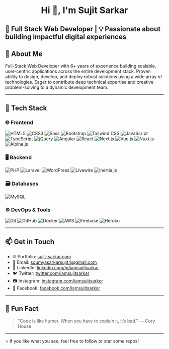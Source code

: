 <h1 align="center">Hi 👋, I'm Sujit Sarkar</h1>
<h2>🎯 Full Stack Web Developer | 💡 Passionate about building impactful digital experiences</h1>

## 🚀 About Me
Full-Stack Web Developer with 6+ years of experience building scalable, user-centric applications across the entire development stack. Proven ability to design, develop, and deploy robust solutions using a wide array of technologies. Eager to contribute deep technical expertise and creative problem-solving to a dynamic development team.

---

## 🧰 Tech Stack

### 🌐 Frontend
![HTML5](https://img.shields.io/badge/-HTML5-E34F26?logo=html5&logoColor=white)
![CSS3](https://img.shields.io/badge/-CSS3-1572B6?logo=css3&logoColor=white)
![Sass](https://img.shields.io/badge/-Sass-CC6699?logo=sass&logoColor=white)
![Bootstrap](https://img.shields.io/badge/-Bootstrap-563D7C?logo=bootstrap&logoColor=white)
![Tailwind CSS](https://img.shields.io/badge/-TailwindCSS-38B2AC?logo=tailwind-css&logoColor=white)
![JavaScript](https://img.shields.io/badge/-JavaScript-F7DF1E?logo=javascript&logoColor=black)
![TypeScript](https://img.shields.io/badge/-TypeScript-3178C6?logo=typescript&logoColor=white)
![jQuery](https://img.shields.io/badge/-jQuery-0769AD?logo=jquery&logoColor=white)
![Angular](https://img.shields.io/badge/-Angular-da46c0?logo=angular&logoColor=white)
![React](https://img.shields.io/badge/-React-61DAFB?logo=react&logoColor=black)
![Next.js](https://img.shields.io/badge/-Next.js-000000?logo=next.js&logoColor=white)
![Vue.js](https://img.shields.io/badge/-Vue.js-4FC08D?logo=vue.js&logoColor=white)
![Nuxt.js](https://img.shields.io/badge/-Nuxt.js-00DC82?logo=nuxt.js&logoColor=white)
![Alpine.js](https://img.shields.io/badge/-Alpine.js-8BC0D0?logo=alpine.js&logoColor=white)

### 🖥️ Backend
![PHP](https://img.shields.io/badge/-PHP-777BB4?logo=php&logoColor=white)
![Laravel](https://img.shields.io/badge/-Laravel-FF2D20?logo=laravel&logoColor=white)
![WordPress](https://img.shields.io/badge/-WordPress-21759B?logo=wordpress&logoColor=white)
![Livewire](https://img.shields.io/badge/-Livewire-4E56A6?logo=laravel&logoColor=white)
![Inertia.js](https://img.shields.io/badge/-Inertia.js-3C3C3C?logo=inertia&logoColor=white)

### 🗃️ Databases
![MySQL](https://img.shields.io/badge/-MySQL-4479A1?logo=mysql&logoColor=white)

### ⚙️ DevOps & Tools
![Git](https://img.shields.io/badge/-Git-F05032?logo=git&logoColor=white)
![GitHub](https://img.shields.io/badge/-GitHub-181717?logo=github&logoColor=white)
![Docker](https://img.shields.io/badge/-Docker-2496ED?logo=docker&logoColor=white)
![AWS](https://img.shields.io/badge/-AWS-232F3E?logo=amazon-aws&logoColor=white)
![Firebase](https://img.shields.io/badge/-Firebase-FFCA28?logo=firebase&logoColor=black)
![Heroku](https://img.shields.io/badge/-Heroku-430098?logo=heroku&logoColor=white)

---

## 📫 Get in Touch

- 🌐 Portfolio: [sujit-sarkar.com](https://sujit-sarkar.com)
- 📧 Email: soumyasarkarsujit4@gmail.com
- 💼 LinkedIn: [linkedin.com/in/iamsujitsarkar](https://linkedin.com/in/iamsujitsarkar)
- 🐦 Twitter: [twitter.com/iamsujitsarkar](https://twitter.com/iamsujitsarkar)
- 📷 Instagram: [instagram.com/iamsujitsarker](https://instagram.com/iamsujitsarker)
- 📘 Facebook: [facebook.com/iamsujitsarkar](https://facebook.com/iamsujitsarkar)

---

## 🧭 Fun Fact

> "Code is like humor. When you have to explain it, it’s bad." — Cory House

---

⭐ If you like what you see, feel free to follow or star some repos!
